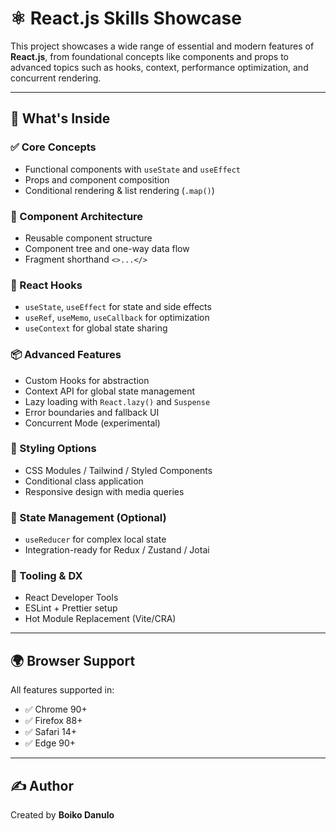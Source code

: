 # ⚛️ React.js Skills Showcase

This project showcases a wide range of essential and modern features of **React.js**, from foundational concepts like components and props to advanced topics such as hooks, context, performance optimization, and concurrent rendering.

---

## 🚀 What's Inside

### ✅ Core Concepts
- Functional components with `useState` and `useEffect`
- Props and component composition
- Conditional rendering & list rendering (`.map()`)

### 🧩 Component Architecture
- Reusable component structure
- Component tree and one-way data flow
- Fragment shorthand `<>...</>`

### 🧠 React Hooks
- `useState`, `useEffect` for state and side effects
- `useRef`, `useMemo`, `useCallback` for optimization
- `useContext` for global state sharing

### 📦 Advanced Features
- Custom Hooks for abstraction
- Context API for global state management
- Lazy loading with `React.lazy()` and `Suspense`
- Error boundaries and fallback UI
- Concurrent Mode (experimental)

### 🎨 Styling Options
- CSS Modules / Tailwind / Styled Components
- Conditional class application
- Responsive design with media queries

### 📁 State Management (Optional)
- `useReducer` for complex local state
- Integration-ready for Redux / Zustand / Jotai

### 🔧 Tooling & DX
- React Developer Tools
- ESLint + Prettier setup
- Hot Module Replacement (Vite/CRA)

---

## 🌍 Browser Support
All features supported in:
- ✅ Chrome 90+
- ✅ Firefox 88+
- ✅ Safari 14+
- ✅ Edge 90+

---

## ✍️ Author
Created by **Boiko Danulo**

